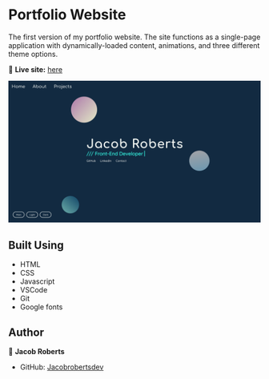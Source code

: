 # Portfolio Website

The first version of my portfolio website. The site functions as a single-page application with dynamically-loaded content, animations, and three different theme options.

🔗 **Live site:** [here](https://jacobrobertsdev.github.io/Portfolio-Website/)

<img src="images/portfolio-screenshot.png" width="600px" alt="Screenshot">

## Built Using

- HTML
- CSS
- Javascript
- VSCode
- Git
- Google fonts

## Author

👤 **Jacob Roberts**

- GitHub: [Jacobrobertsdev](https://github.com/jacobrobertsdev)
